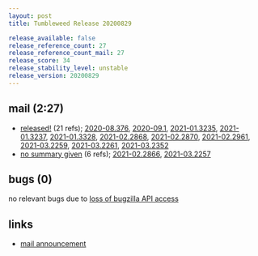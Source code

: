 ```yaml
---
layout: post
title: Tumbleweed Release 20200829

release_available: false
release_reference_count: 27
release_reference_count_mail: 27
release_score: 34
release_stability_level: unstable
release_version: 20200829
---
```


## mail (2:27)

- [released!](https://lists.opensuse.org/opensuse-factory/2020-08/msg00375.html) (21 refs); [2020-08.376](https://lists.opensuse.org/opensuse-factory/2020-08/msg00376.html), [2020-09.1](https://lists.opensuse.org/opensuse-factory/2020-09/msg00001.html), [2021-01.3235](https://github.com/boombatower/tumbleweed-review/issues/10), [2021-01.3237](https://github.com/boombatower/tumbleweed-review/issues/10), [2021-01.3328](https://github.com/boombatower/tumbleweed-review/issues/10), [2021-02.2868](https://github.com/boombatower/tumbleweed-review/issues/10), [2021-02.2870](https://github.com/boombatower/tumbleweed-review/issues/10), [2021-02.2961](https://github.com/boombatower/tumbleweed-review/issues/10), [2021-03.2259](https://github.com/boombatower/tumbleweed-review/issues/10), [2021-03.2261](https://github.com/boombatower/tumbleweed-review/issues/10), [2021-03.2352](https://github.com/boombatower/tumbleweed-review/issues/10)
- [no summary given](https://github.com/boombatower/tumbleweed-review/issues/10) (6 refs); [2021-02.2866](https://github.com/boombatower/tumbleweed-review/issues/10), [2021-03.2257](https://github.com/boombatower/tumbleweed-review/issues/10)

## bugs (0)

<!--more-->

no relevant bugs due to [loss of bugzilla API access](https://bugzilla.opensuse.org/show_bug.cgi?id=1157722)



## links

- [mail announcement](https://github.com/boombatower/tumbleweed-review/issues/10)
